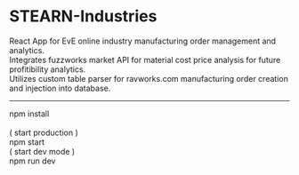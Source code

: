 # STEARN-Industries
React App for EvE online industry manufacturing order management and analytics.</br>
Integrates fuzzworks market API for material cost price analysis for future profitibility analytics.</br>
Utilizes custom table parser for ravworks.com manufacturing order creation and injection into database.</br>

------------------------------------------------------------------------------
npm install</br></br>
( start production )</br>
npm start </br>
( start dev mode )</br>
npm run dev
